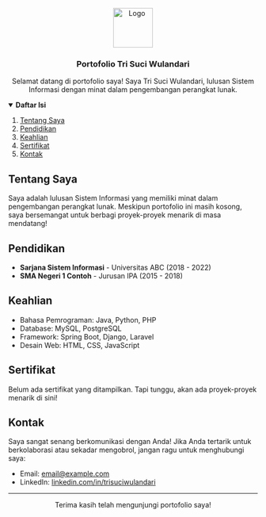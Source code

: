 <!-- Header -->
<p align="center">
  <img src="[images/logo.png](https://github.com/TRISUCIWULANDARI/FOTO)" alt="Logo" width="80" height="80">
  <h3 align="center">Portofolio Tri Suci Wulandari</h3>
  <p align="center">
    Selamat datang di portofolio saya! Saya Tri Suci Wulandari, lulusan Sistem Informasi dengan minat dalam pengembangan perangkat lunak.
    <br />
  
  </p>
</p>

<!-- Table of Contents -->
<details open="open">
  <summary><strong>Daftar Isi</strong></summary>
  <ol>
    <li><a href="#tentang">Tentang Saya</a></li>
    <li><a href="#pendidikan">Pendidikan</a></li>
    <li><a href="#keahlian">Keahlian</a></li>
    <li><a href="#sertifikat">Sertifikat</a></li>
    <li><a href="#kontak">Kontak</a></li>
  </ol>
</details>

<!-- Tentang Saya -->
## Tentang Saya
Saya adalah lulusan Sistem Informasi yang memiliki minat dalam pengembangan perangkat lunak. Meskipun portofolio ini masih kosong, saya bersemangat untuk berbagi proyek-proyek menarik di masa mendatang!

<!-- Pendidikan -->
## Pendidikan
- **Sarjana Sistem Informasi** - Universitas ABC (2018 - 2022)
- **SMA Negeri 1 Contoh** - Jurusan IPA (2015 - 2018)

<!-- Keahlian -->
## Keahlian
- Bahasa Pemrograman: Java, Python, PHP
- Database: MySQL, PostgreSQL
- Framework: Spring Boot, Django, Laravel
- Desain Web: HTML, CSS, JavaScript

<!-- Sertifikat -->
## Sertifikat
Belum ada sertifikat yang ditampilkan. Tapi tunggu, akan ada proyek-proyek menarik di sini!

<!-- Kontak -->
## Kontak
Saya sangat senang berkomunikasi dengan Anda! Jika Anda tertarik untuk berkolaborasi atau sekadar mengobrol, jangan ragu untuk menghubungi saya:
- Email: [email@example.com](mailto:email@example.com)
- LinkedIn: [linkedin.com/in/trisuciwulandari](https://www.linkedin.com/in/trisuciwulandari)

<!-- Footer -->
---
<p align="center">
  Terima kasih telah mengunjungi portofolio saya!
</p>
